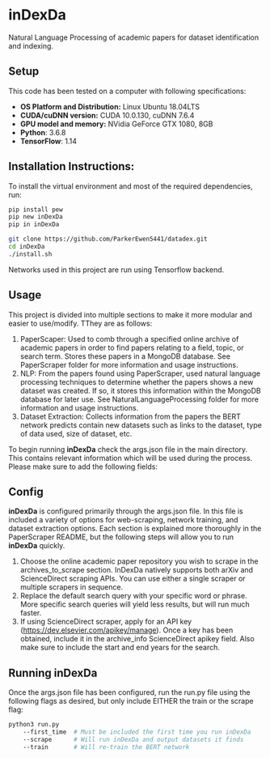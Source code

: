 # inDexDa
Natural Language Processing of academic papers for dataset identification and indexing.

## Setup

This code has been tested on a computer with following specifications:
* __OS Platform and Distribution:__ Linux Ubuntu 18.04LTS
* __CUDA/cuDNN version:__ CUDA 10.0.130, cuDNN 7.6.4
* __GPU model and memory:__ NVidia GeForce GTX 1080, 8GB
* __Python__: 3.6.8
* __TensorFlow__: 1.14

## Installation Instructions:

To install the virtual environment and most of the required dependencies, run:
```bash
pip install pew
pip new inDexDa
pip in inDexDa

git clone https://github.com/ParkerEwen5441/datadex.git
cd inDexDa
./install.sh
```

Networks used in this project are run using Tensorflow backend.


## Usage

This project is divided into multiple sections to make it more modular and easier to
use/modify. TThey are as follows:

1. PaperScaper: Used to comb through a specified online archive of academic papers
in order to find papers relating to a field, topic, or search term. Stores these papers
in a MongoDB database. See PaperScraper folder for more information and usage
instructions.
2. NLP: From the papers found using PaperScraper, used natural language processing
techniques to determine whether the papers shows a new dataset was created. If so, it
stores this information within the MongoDB database for later use. See
NaturalLanguageProcessing folder for more information and usage instructions.
3. Dataset Extraction: Collects information from the papers the BERT network predicts
contain new datasets such as links to the dataset, type of data used, size of dataset,
etc.

To begin running __inDexDa__ check the args.json file in the main directory. This contains
relevant information which will be used during the process. Please make sure to add the
following fields:

## Config
__inDexDa__ is configured primarily through the args.json file. In this file is included
a variety of options for web-scraping, network training, and dataset extraction options.
Each section is explained more thoroughly in the PaperScraper README, but the following
steps will allow you to run __inDexDa__ quickly.

1. Choose the online academic paper repository you wish to scrape in the archives_to_scrape
section. InDexDa natively supports both arXiv and ScienceDirect scraping APIs. You can
use either a single scraper or multiple scrapers in sequence.
2. Replace the default search query with your specific word or phrase. More specific search
queries will yield less results, but will run much faster.
3. If using ScienceDirect scraper, apply for an API key (https://dev.elsevier.com/apikey/manage).
Once a key has been obtained, include it in the archive_info ScienceDirect apikey field.
Also make sure to include the start and end years for the search.


## Running inDexDa
Once the args.json file has been configured, run the run.py file using the following flags
as desired, but only include EITHER the train or the scrape flag:
```bash
python3 run.py
    --first_time  # Must be included the first time you run inDexDa
    --scrape      # Will run inDexDa and output datasets it finds
    --train       # Will re-train the BERT network
```
